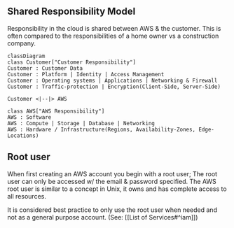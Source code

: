 ## Shared Responsibility Model

Responsibility in the cloud is shared between AWS & the customer. This is often compared to the responsibilities of a home owner vs a construction company.

```mermaid
classDiagram
class Customer["Customer Responsibility"]
Customer : Customer Data
Customer : Platform | Identity | Access Management
Customer : Operating systems | Applications | Networking & Firewall
Customer : Traffic-protection | Encryption(Client-Side, Server-Side)

Customer <|--|> AWS

class AWS["AWS Responsibility"]
AWS : Software
AWS : Compute | Storage | Database | Networking
AWS : Hardware / Infrastructure(Regions, Availability-Zones, Edge-Locations)
```

## Root user

When first creating an AWS account you begin with a root user; The root user can only be accessed w/ the email & password specified. The AWS root user is similar to a concept in Unix, it owns and has complete access to all resources.

It is considered best practice to only use the root user when needed and not as a general purpose account. (See: [[List of Services#^iam]])
